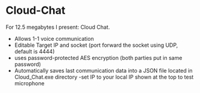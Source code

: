 # Cloud-Chat
For 12.5 megabytes I present: Cloud Chat.
- Allows 1-1 voice communication
- Editable Target IP and socket (port forward the socket using UDP, default is 4444)
- uses password-protected AES encryption (both parties put in same password)
- Automatically saves last communication data into a JSON file located in Cloud_Chat.exe directory
-set IP to your local IP shown at the top to test microphone
